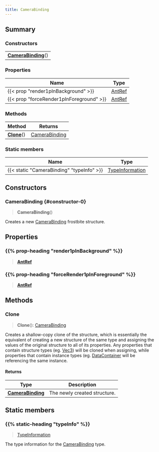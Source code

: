 ```yaml
---
title: CameraBinding
---
```



## Summary
### Constructors
| |
| ----------- |
| **[CameraBinding](#constructor-0)**() |

### Properties
| Name | Type |
| ---- | ---- |
| {{< prop "render1pInBackground" >}} | [AntRef](/vext/ref/fb/antref) |
| {{< prop "forceRender1pInForeground" >}} | [AntRef](/vext/ref/fb/antref) |

### Methods
| Method | Returns |
| ------ | ---- |
| **[Clone](#clone)**() | [CameraBinding](/vext/ref/fb/camerabinding) |

### Static members
| Name | Type |
| ---- | ---- |
| {{< static "CameraBinding" "typeInfo" >}} | [TypeInformation](/vext/ref/shared/class/typeinformation) |

## Constructors
### CameraBinding {#constructor-0}
> **CameraBinding**()

Creates a new [CameraBinding](/vext/ref/fb/camerabinding) frostbite structure.

## Properties
### {{% prop-heading "render1pInBackground" %}}
> **[AntRef](/vext/ref/fb/antref)**

### {{% prop-heading "forceRender1pInForeground" %}}
> **[AntRef](/vext/ref/fb/antref)**

## Methods
### Clone
> **Clone**(): [CameraBinding](/vext/ref/fb/camerabinding)

Creates a shallow-copy clone of the structure, which is essentially the equivalent of creating a new structure of the same type and assigning the values of the original structure to all of its properties. Any properties that contain structure types (eg. [Vec3](/vext/ref/shared/class/vec3)) will be cloned when assigning, while properties that contain instance types (eg. [DataContainer](/vext/ref/shared/class/datacontainer) will be referencing the same instance.

#### Returns
| Type | Description |
| ---- | ----------- |
| **[CameraBinding](/vext/ref/fb/camerabinding)** | The newly created structure. |

## Static members
### {{% static-heading "typeInfo" %}}
> [TypeInformation](/vext/ref/shared/class/typeinformation)

The type information for the [CameraBinding](/vext/ref/fb/camerabinding) type.

